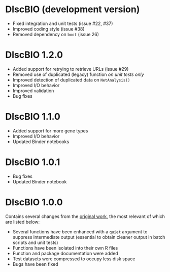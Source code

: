 # DIscBIO (development version)

* Fixed integration and unit tests (issue #22, #37)
* Improved coding style (issue #38)
* Removed dependency on `boot` (issue 26)

# DIscBIO 1.2.0

* Added support for retrying to retrieve URLs (issue #29)
* Removed use of duplicated (legacy) function _on unit tests only_
* Improved detection of duplicated data on `NetAnalysis()`
* Improved I/O behavior
* Improved validation
* Bug fixes

# DIscBIO 1.1.0

* Added support for more gene types
* Improved I/O behavior
* Updated Binder notebooks

# DIscBIO 1.0.1

* Bug fixes
* Updated Binder notebook

# DIscBIO 1.0.0

Contains several changes from the [original work](https://github.com/SystemsBiologist/PSCAN), the most relevant of which are listed below:

* Several functions have been enhanced with a `quiet` argument to suppress intermediate output (essential to obtain cleaner output in batch scripts and unit tests)
* Functions have been isolated into their own R files
* Function and package documentation were added
* Test datasets were compressed to occupy less disk space
* Bugs have been fixed
